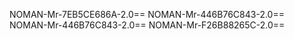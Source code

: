NOMAN-Mr-7EB5CE686A-2.0==
NOMAN-Mr-446B76C843-2.0==
NOMAN-Mr-446B76C843-2.0==
NOMAN-Mr-F26B88265C-2.0==
